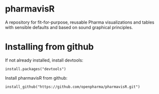 # pharmavisR

A repository for fit-for-purpose, reusable Pharma visualizations and tables 
with sensible defaults and based on sound graphical principles.

# Installing from github

If not already installed, install devtools:

```{r}
install.packages("devtools")
```

Install pharmavisR from github:

```{r}
install_github("https://github.com/openpharma/pharmavisR.git")
```
